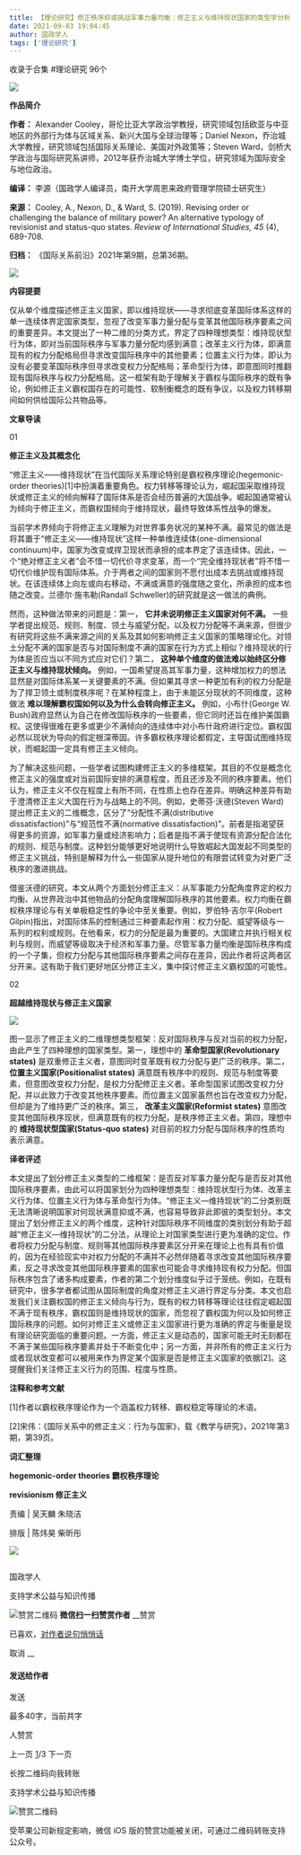 ```yaml
---
title: 【理论研究】修正秩序抑或挑战军事力量均衡：修正主义与维持现状国家的类型学分析|国政学人
date: 2021-09-03 19:04:45
author: 国政学人
tags: ['理论研究']
---
```



收录于合集 #理论研究 96个

![](/images/582/2.gif)

  

**作品简介**

 **作者：** Alexander
Cooley，哥伦比亚大学政治学教授，研究领域包括欧亚与中亚地区的外部行为体与区域关系、新兴大国与全球治理等；Daniel
Nexon，乔治城大学教授，研究领域包括国际关系理论、美国对外政策等；Steven
Ward，剑桥大学政治与国际研究系讲师，2012年获乔治城大学博士学位，研究领域为国际安全与地位政治。

 **编译：** 李源（国政学人编译员，南开大学周恩来政府管理学院硕士研究生）

 **来源：** Cooley, A., Nexon, D., & Ward, S. (2019). Revising order or
challenging the balance of military power? An alternative typology of
revisionist and status-quo states. _Review of International Studies,_ _45_
(4), 689-708.

 **归档：** 《国际关系前沿》2021年第9期，总第36期。

  

![](/images/582/3.png)

  

 **内容提要**

仅从单个维度描述修正主义国家，即以维持现状——寻求彻底变革国际体系这样的单一连续体界定国家类型，忽视了改变军事力量分配与变革其他国际秩序要素之间的重要差异。本文提出了一种二维的分类方式，界定了四种理想类型：维持现状型行为体，即对当前国际秩序与军事力量分配均感到满意；改革主义行为体，即满意现有的权力分配格局但寻求改变国际秩序中的其他要素；位置主义行为体，即认为没有必要变革国际秩序但寻求改变权力分配格局；革命型行为体，即意图同时推翻现有国际秩序与权力分配格局。这一框架有助于理解关于霸权与国际秩序的既有争论，例如修正主义霸权国存在的可能性、软制衡概念的既有争议，以及权力转移期间如何供给国际公共物品等。

  

 **文章导读**

  

01

 **修正主义及其概念化**

  

“修正主义——维持现状”在当代国际关系理论特别是霸权秩序理论(hegemonic-order
theories)[1]中扮演着重要角色。权力转移等理论认为，崛起国采取维持现状或修正主义的倾向解释了国际体系是否会经历普遍的大国战争。崛起国通常被认为倾向于修正主义，而霸权国倾向于维持现状，最终导致体系性战争的爆发。

  

当前学术界倾向于将修正主义理解为对世界事务状况的某种不满。最常见的做法是将其置于“修正主义——维持现状”这样一种单维连续体(one-dimensional
continuum)中，国家为改变或捍卫现状而承担的成本界定了该连续体。因此，一个“绝对修正主义者”会不惜一切代价寻求变革，而一个“完全维持现状者”将不惜一切代价维护现有国际体系。介于两者之间的国家则不愿付出成本去挑战或维持现状。在该连续体上向左或向右移动，不满或满意的强度随之变化，所承担的成本也随之改变。兰德尔·施韦勒(Randall
Schweller)的研究就是这一做法的典例。

  

然而，这种做法带来的问题是：第一， **它并未说明修正主义国家对何不满。**
一些学者提出规范、规则、制度、领土与威望分配，以及权力分配等不满来源，但很少有研究将这些不满来源之间的关系及其如何影响修正主义国家的策略理论化。对领土分配不满的国家是否与对国际制度不满的国家在行为方式上相似？维持现状的行为体是否应当以不同方式应对它们？第二，
**这种单个维度的做法难以始终区分修正主义与维持现状倾向。**
例如，一国希望提高其军事力量，这种增加权力的想法显然是对国际体系某一关键要素的不满。但如果其寻求一种更加有利的权力分配是为了捍卫领土或制度秩序呢？在某种程度上，由于未能区分现状的不同维度，这种做法
**难以理解霸权国如何以及为什么会转向修正主义。** 例如，小布什(George W.
Bush)政府显然认为自己在修改国际秩序的一些要素，但它同时还旨在维护美国霸权。这使得很难在更多或更少不满倾向的连续体中对小布什政府进行定位。霸权国必然以现状为导向的假定根深蒂固。许多霸权秩序理论都假定，主导国试图维持现状，而崛起国一定具有修正主义倾向。

  

为了解决这些问题，一些学者试图构建修正主义的多维框架。其目的不仅是概念化修正主义的强度或对当前国际安排的满意程度，而且还涉及不同的秩序要素。他们认为，修正主义不仅在程度上有所不同，在性质上也存在差异。明确这种差异有助于澄清修正主义大国在行为与战略上的不同。例如，史蒂芬·沃德(Steven
Ward)提出修正主义的二维概念，区分了“分配性不满(distributive dissatisfaction)”与“规范性不满(normative
dissatisfaction)”。前者是指渴望获得更多的资源，如军事力量或经济影响力；后者是指不满于使现有资源分配合法化的规则、规范与制度。这种划分能够更好地说明什么导致崛起大国发起不同类型的修正主义挑战，特别是解释为什么一些国家从提升地位的有限尝试转变为对更广泛秩序的激进挑战。

  

借鉴沃德的研究，本文从两个方面划分修正主义：从军事能力分配角度界定的权力均衡、从世界政治中其他物品的分配角度理解国际秩序的其他要素。权力均衡在霸权秩序理论与有关单极稳定性的争论中至关重要。例如，罗伯特·吉尔平(Robert
Gilpin)指出，对国际体系的控制通过三种要素起作用：权力分配、威望等级与一系列的权利或规则。在他看来，权力的分配是最为重要的。大国建立并执行相关权利与规则，而威望等级取决于经济和军事力量。尽管军事力量均衡是国际秩序构成的一个子集，但权力分配与其他国际秩序要素之间存在差异，因此作者将这两者区分开来。这有助于我们更好地区分修正主义，集中探讨修正主义霸权国的可能性。

  

02

 **超越维持现状与修正主义国家**

  

![](/images/582/4.png)

  

图一显示了修正主义的二维理想类型框架：反对国际秩序与反对当前的权力分配，由此产生了四种理想的国家类型。第一，理想中的
**革命型国家(Revolutionary states)** 是双重修正主义者，意图同时变革既有权力分配与更广泛的秩序。第二，
**位置主义国家(Positionalist states)**
满意既有秩序中的规则、规范与制度等要素，但意图改变权力分配，是权力分配修正主义者。革命型国家试图改变权力分配，并以此致力于改变其他秩序要素。而位置主义国家虽然也旨在改变权力分配，但却是为了维持更广泛的秩序。第三，
**改革主义国家(Reformist states)** 意图改变其他国际秩序现状，但满意既有的权力分配，是秩序修正主义者。第四，理想中的
**维持现状型国家(Status-quo states)** 对目前的权力分配与国际秩序的性质均表示满意。

  

 **译者评述**

本文提出了划分修正主义类型的二维框架：是否反对军事力量分配与是否反对其他国际秩序要素，由此可以将国家划分为四种理想类型：维持现状型行为体、改革主义行为体、位置主义行为体与革命型行为体。“修正主义—维持现状”的二分类别既无法清晰说明国家对何现状满意抑或不满，也容易导致非此即彼的类型划分。本文提出了划分修正主义的两个维度，这种针对国际秩序不同维度的类别划分有助于超越“修正主义—维持现状”的二分法，从理论上对国家类型进行更为准确的定位。作者将权力分配与制度、规则等其他国际秩序要素区分开来在理论上也有具有价值的，因为在经验现实中对权力分配的不满并不必然伴随着寻求改变其他国际秩序要素，反之寻求改变其他国际秩序要素的国家也可能会寻求维持现有权力分配。但国际秩序包含了诸多构成要素，作者的第二个划分维度似乎过于笼统。例如，在既有研究中，很多学者都试图从国际制度的角度对修正主义进行界定与分类。本文也启发我们关注霸权国的修正主义倾向与行为，既有的权力转移等理论往往假定崛起国不满于现有秩序，霸权国则是维持现状的国家，而忽视了霸权国为何以及如何修正国际秩序的问题。如何对修正主义或修正主义国家进行更为准确的界定与衡量是现有理论研究面临的重要问题。一方面，修正主义是动态的，国家可能无时无刻都在不满于某些国际秩序要素并处于不断变化中；另一方面，并非所有的修正主义行为或者现状改变都可以被用来作为界定某个国家是否是修正主义国家的依据[2]。这提醒我们关注修正主义行为的范围、程度与性质。

  

 **注释和参考文献**

[1]作者以霸权秩序理论作为一个涵盖权力转移、霸权稳定等理论的术语。

[2]宋伟：《国际关系中的修正主义：行为与国家》，载《教学与研究》，2021年第3期，第39页。

  

 **词汇整理**

 **hegemonic-order theories 霸权秩序理论**  

 **revisionism 修正主义**

  

责编 | 吴天麟 朱晓洁

排版 | 陈炜昊 柴昕彤

![](/images/582/5.gif)

![]()

国政学人

支持学术公益与知识传播

![赞赏二维码]() **微信扫一扫赞赏作者** __赞赏

已喜欢，[对作者说句悄悄话](javascript:;)

取消 __

#### 发送给作者

发送

最多40字，当前共字

[](javascript:;) 人赞赏

上一页 [1](javascript:;)/3 下一页

长按二维码向我转账

支持学术公益与知识传播

![赞赏二维码]()

受苹果公司新规定影响，微信 iOS 版的赞赏功能被关闭，可通过二维码转账支持公众号。


